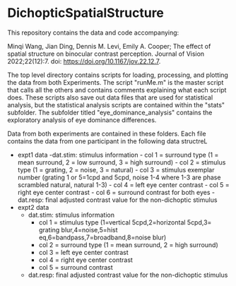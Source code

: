 # DichopticSpatialStructure
This repository contains the data and code accompanying:

Minqi Wang, Jian Ding, Dennis M. Levi, Emily A. Cooper; 
The effect of spatial structure on binocular contrast perception. 
Journal of Vision 2022;22(12):7. 
doi: https://doi.org/10.1167/jov.22.12.7.

The top level directory contains scripts for loading, processing, and plotting the data from both Experiments. The script "runMe.m" is the master script that calls all the others and contains comments explaining what each script does. These scripts also save out data files that are used for statistical analysis, but the statistical analysis scripts are contained within the "stats" subfolder. The subfolder titled "eye_dominance_analysis" contains the exploratory analysis of eye dominance differences.

Data from both experiments are contained in these folders. Each file contains the data from one participant in the following data structreL

- expt1 data
	-dat.stim: stimulus information
		- col 1 = surround type (1 = mean surround, 2 = low surround, 3 = high surround)
		- col 2 = stimulus type (1 = grating, 2 = noise, 3 = natural)
		- col 3 = stimulus exemplar number (grating 1 or 5=1cpd and 5cpd, noise 1-4 where 1-3 are phase scrambled natural, natural 1-3)
		- col 4 = left eye center contrast
		- col 5 = right eye center contrast
		- col 6 = surround contrast for both eyes
	-dat.resp: final adjusted contrast value for the non-dichoptic stimulus
- expt2 data
	- dat.stim: stimulus information
		- col 1 = stimulus type (1=vertical 5cpd,2=horizontal 5cpd,3= grating blur,4=noise,5=hist eq,6=bandpass,7=broadband,8=noise blur)
		- col 2 = surround type (1 = mean surround, 2 = high surround)
		- col 3 = left eye center contrast
		- col 4 = right eye center contrast
		- col 5 = surround contrast
	- dat.resp: final adjusted contrast value for the non-dichoptic stimulus
